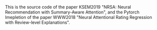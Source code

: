 This is the source code of the paper KSEM2019 "NRSA: Neural Recommendation with Summary-Aware Attention", and the Pytorch Imepletion of the paper WWW2018 "Neural Attentional Rating Regression with Review-level Explanations".
